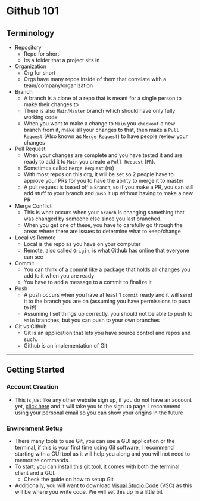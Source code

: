 # Github 101
## Terminology
- Repository
  - Repo for short
  - Its a folder that a project sits in
- Organization
  - Org for short
  - Orgs have many repos inside of them that correlate with a team/company/organization
- Branch
  - A branch is a clone of a repo that is meant for a single person to make their changes to
  - There is also `Main`/`Master` branch which should have only fully working code
  - When you want to make a change to `Main` you `checkout` a new branch from it, make all your changes to that, then make a `Pull Request` (Also known as `Merge Request`) to have people review your changes
- Pull Request
  - When your changes are complete and you have tested it and are ready to add it to `Main` you create a `Pull Request` (`PR`).
  - Sometimes called `Merge Request` (`MR`)
  - With most repos on this org, it will be set so 2 people have to approve your PRs for you to have the ability to merge it to master
  - A pull request is based off a `Branch`, so if you make a PR, you can still add stuff to your branch and `push` it up without having to make a new PR
- Merge Conflict
  - This is what occurs when your `branch` is changing something that was changed by someone else since you last branched. 
  - When you get one of these, you have to carefully go through the areas where there are issues to determine what to keep/change
- Local vs Remote
  - Local is the repo as you have on your computer
  - Remote, also called `Origin`, is what Github has online that everyone can see
- Commit
  - You can think of a commit like a package that holds all changes you add to it when you are ready
  - You have to add a message to a commit to finalize it
- Push
  - A push occurs when you have at least 1 `commit` ready and it will send it to the branch you are on (assuming you have permissions to push to it!)
  - Assuming I set things up correctly, you should not be able to push to `Main` branches, but you can push to your own branches
- Git vs Github
  - Git is an application that lets you have source control and repos and such. 
  - Github is an implementation of Git
---

## Getting Started
### Account Creation
- This is just like any other website sign up, if you do not have an account yet, [click here](https://github.com/signup?ref_cta=Sign+up) and it will take you to the sign up page. I recommend using your personal email so you can show your origins in the future

### Environment Setup
- There many tools to use Git, you can use a GUI application or the terminal, if this is your first time using Git software, I recommend starting with a GUI tool as it will help you along and you will not need to memorize commands. 
- To start, you can install [this git tool](https://git-scm.com/downloads), it comes with both the terminal client and a GUI.
  - Check the guide on how to setup Git
- Additionally, you will want to download [Visual Studio Code](https://code.visualstudio.com/download) (VSC) as this will be where you write code. We will set this up in a little bit